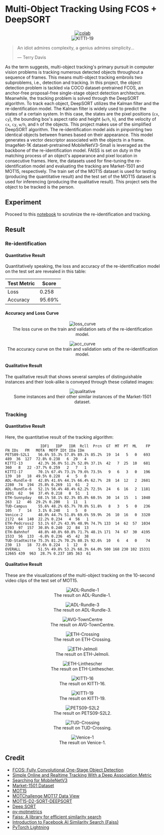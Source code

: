 # Multi-Object Tracking Using FCOS + DeepSORT


<div align="center">
    <a href="https://colab.research.google.com/github/reshalfahsi/multi-object-tracking/blob/master/Multi_Object_Tracking.ipynb"><img src="https://colab.research.google.com/assets/colab-badge.svg" alt="colab"></a>
    <br />
</div>



<div align="center">
    <img src="https://github.com/reshalfahsi/multi-object-tracking/blob/master/assets/KITTI-19.gif" alt="KITTI-19"></a>
    <br />
</div>



> An idiot admires complexity, a genius admires simplicity... 
> 
> ― Terry Davis



As the term suggests, multi-object tracking's primary pursuit in computer vision problems is tracking numerous detected objects throughout a sequence of frames. This means multi-object tracking embroils two subproblems, i.e., detection and tracking. In this project, the object detection problem is tackled via COCO dataset-pretrained FCOS, an anchor-free proposal-free single-stage object detection architecture. Meanwhile, the tracking problem is solved through the DeepSORT algorithm. To track each object, DeepSORT utilizes the Kalman filter and the re-identification model. The Kalman filter is widely used to predict the states of a certain system. In this case, the states are the pixel positions (``cx``, ``cy``), the bounding box's aspect ratio and height (``w/h``, ``h``), and the velocity of ``cx``, ``cy``, ``w/h``, and ``h`` of the objects. This project makes use of the simplified DeepSORT algorithm. The re-identification model aids in pinpointing two identical objects between frames based on their appearance. This model generates a vector descriptor associated with the objects in a frame. ImageNet-1K dataset-pretrained MobileNetV3-Small is leveraged as the backbone of the re-identification model. FAISS is set on duty in the matching process of an object's appearance and pixel location in consecutive frames. Here, the datasets used for fine-tuning the re-identification model and evaluating the tracking are Market-1501 and MOT15, respectively. The train set of the MOT15 dataset is used for testing (producing the quantitative result) and the test set of the MOT15 dataset is used for inferencing (producing the qualitative result). This project sets the object to be tracked is the person.


## Experiment

Proceed to this [notebook](https://github.com/reshalfahsi/multi-object-tracking/blob/master/Multi_Object_Tracking.ipynb) to scrutinize the re-identification and tracking.


## Result

### Re-identification

#### Quantitative Result

Quantitatively speaking, the loss and accuracy of the re-identification model on the test set are revealed in this table:

Test Metric  | Score
------------ | -------------
Loss         | 0.258
Accuracy     | 95.69%


#### Accuracy and Loss Curve

<p align="center"> <img src="https://github.com/reshalfahsi/multi-object-tracking/blob/master/assets/loss_curve.png" alt="loss_curve" > <br /> The loss curve on the train and validation sets of the re-identification model. </p>

<p align="center"> <img src="https://github.com/reshalfahsi/multi-object-tracking/blob/master/assets/acc_curve.png" alt="acc_curve" > <br /> The accuracy curve on the train and validation sets of the re-identification model. </p>


#### Qualitative Result

The qualitative result that shows several samples of distinguishable instances and their look-alike is conveyed through these collated images:

<p align="center"> <img src="https://github.com/reshalfahsi/multi-object-tracking/blob/master/assets/qualitative_reid.png" alt="qualitative" > <br /> Some instances and their other similar instances of the Market-1501 dataset. </p>


### Tracking

#### Quantitative Result

Here, the quantitative result of the tracking algorithm:

```
                IDF1   IDP   IDR  Rcll  Prcn  GT  MT  PT  ML    FP    FN IDs   FM   MOTA  MOTP IDt IDa IDm
PETS09-S2L1    56.6% 55.3% 57.8% 89.1% 85.2%  19  14   5   0   693   489  36  127  72.8% 0.238   6  29   4
KITTI-13       42.3% 36.0% 51.2% 52.8% 37.1%  42   7  25  10   681   360   8   22 -37.7% 0.259   2   7   1
KITTI-17       70.1% 67.4% 73.1% 79.6% 73.5%   9   6   3   0   196   139  10   18  49.5% 0.228   4   5   0
ADL-Rundle-8   42.8% 41.6% 44.1% 66.4% 62.7%  28  14  12   2  2681  2280  74  194  25.8% 0.269  11  61   2
ADL-Rundle-6   52.1% 56.4% 48.4% 62.2% 72.5%  24   6  16   2  1181  1891  62   94  37.4% 0.218   8  51   1
ETH-Sunnyday   68.1% 58.1% 82.3% 85.8% 60.5%  30  14  15   1  1040   263  12   46  29.2% 0.200   1  11   1
TUD-Campus     55.6% 48.2% 65.7% 70.8% 51.8%   8   3   5   0   236   105   7   14   3.1% 0.240   1   5   0
Venice-2       48.0% 44.7% 51.8% 69.6% 59.9%  26  10  16   0  3320  2172  64  140  22.2% 0.234   4  56   1
ETH-Pedcross2  53.1% 67.2% 43.9% 48.9% 74.7% 133  14  62  57  1034  3203  97  157  30.8% 0.240  22  84  13
ETH-Bahnhof    48.8% 40.8% 60.8% 71.7% 48.1% 171  74  67  30  4195  1533  56  133  -6.8% 0.236  45  42  38
TUD-Stadtmitte 75.3% 81.2% 70.2% 80.1% 92.6%  10   6   4   0    74   230  13   18  72.6% 0.224   1  12   0
OVERALL        51.5% 49.8% 53.2% 68.3% 64.0% 500 168 230 102 15331 12665 439  963  28.7% 0.237 105 363  61
```


#### Qualitative Result

These are the visualizations of the multi-object tracking on the 10-second video clips of the test set of MOT15.

<p align="center"> <img src="https://github.com/reshalfahsi/multi-object-tracking/blob/master/assets/ADL-Rundle-1.gif" alt="ADL-Rundle-1" > <br /> The result on ADL-Rundle-1. </p>
<p align="center"> <img src="https://github.com/reshalfahsi/multi-object-tracking/blob/master/assets/ADL-Rundle-3.gif" alt="ADL-Rundle-3" > <br /> The result on ADL-Rundle-3. </p>
<p align="center"> <img src="https://github.com/reshalfahsi/multi-object-tracking/blob/master/assets/AVG-TownCentre.gif" alt="AVG-TownCentre" > <br /> The result on AVG-TownCentre. </p>
<p align="center"> <img src="https://github.com/reshalfahsi/multi-object-tracking/blob/master/assets/ETH-Crossing.gif" alt="ETH-Crossing" > <br /> The result on ETH-Crossing. </p>
<p align="center"> <img src="https://github.com/reshalfahsi/multi-object-tracking/blob/master/assets/ETH-Jelmoli.gif" alt="ETH-Jelmoli" > <br /> The result on ETH-Jelmoli. </p>
<p align="center"> <img src="https://github.com/reshalfahsi/multi-object-tracking/blob/master/assets/ETH-Linthescher.gif" alt="ETH-Linthescher" > <br /> The result on ETH-Linthescher. </p>
<p align="center"> <img src="https://github.com/reshalfahsi/multi-object-tracking/blob/master/assets/KITTI-16.gif" alt="KITTI-16" > <br /> The result on KITTI-16. </p>
<p align="center"> <img src="https://github.com/reshalfahsi/multi-object-tracking/blob/master/assets/KITTI-19.gif" alt="KITTI-19" > <br /> The result on KITTI-19. </p>
<p align="center"> <img src="https://github.com/reshalfahsi/multi-object-tracking/blob/master/assets/PETS09-S2L2.gif" alt="PETS09-S2L2" > <br /> The result on PETS09-S2L2. </p>
<p align="center"> <img src="https://github.com/reshalfahsi/multi-object-tracking/blob/master/assets/TUD-Crossing.gif" alt="TUD-Crossing" > <br /> The result on TUD-Crossing. </p>
<p align="center"> <img src="https://github.com/reshalfahsi/multi-object-tracking/blob/master/assets/Venice-1.gif" alt="Venice-1" > <br /> The result on Venice-1. </p>


## Credit

- [FCOS: Fully Convolutional One-Stage Object Detection](https://arxiv.org/pdf/1904.01355.pdf)
- [Simple Online and Realtime Tracking With a Deep Association Metric](https://arxiv.org/pdf/1703.07402.pdf)
- [Searching for MobileNetV3](https://arxiv.org/pdf/1905.02244.pdf)
- [Market-1501 Dataset](https://zheng-lab.cecs.anu.edu.au/Project/project_reid.html)
- [MOT15](https://motchallenge.net/data/MOT15/)
- [MOTChallenge MOT17 Data View](https://www.kaggle.com/code/stpeteishii/motchallenge-mot17-data-view)
- [MOT15-D2-SORT-DEEPSORT](https://colab.research.google.com/drive/1hhtoMwFxpOGXiXtIjEBeST9rQ6BdF5Gm)
- [Deep SORT](https://github.com/levan92/deep_sort_realtime)
- [py-motmetrics](https://github.com/cheind/py-motmetrics)
- [Faiss: A library for efficient similarity search](https://engineering.fb.com/2017/03/29/data-infrastructure/faiss-a-library-for-efficient-similarity-search/)
- [Introduction to Facebook AI Similarity Search (Faiss)](https://www.pinecone.io/learn/series/faiss/faiss-tutorial/)
- [PyTorch Lightning](https://lightning.ai/docs/pytorch/latest/)
